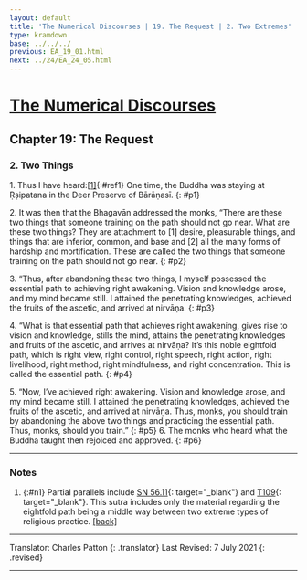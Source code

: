 ```yaml
---
layout: default
title: 'The Numerical Discourses | 19. The Request | 2. Two Extremes'
type: kramdown
base: ../../../
previous: EA_19_01.html
next: ../24/EA_24_05.html
---
```


# [The Numerical Discourses](../index.html)
## Chapter 19: The Request
### 2. Two Things

1\. Thus I have heard:[\[1\]](#n1){:#ref1} One time, the Buddha was staying at Ṛṣipatana in the Deer Preserve of Bārāṇasī.
{: #p1}

2\. It was then that the Bhagavān addressed the monks, “There are these two things that someone training on the path should not go near. What are these two things? They are attachment to [1] desire, pleasurable things, and things that are inferior, common, and base and [2] all the many forms of hardship and mortification. These are called the two things that someone training on the path should not go near.
{: #p2}

3\. “Thus, after abandoning these two things, I myself possessed the essential path to achieving right awakening. Vision and knowledge arose, and my mind became still. I attained the penetrating knowledges, achieved the fruits of the ascetic, and arrived at nirvāṇa.
{: #p3}

4\. “What is that essential path that achieves right awakening, gives rise to vision and knowledge, stills the mind, attains the penetrating knowledges and fruits of the ascetic, and arrives at nirvāṇa? It’s this noble eightfold path, which is right view, right control, right speech, right action, right livelihood, right method, right mindfulness, and right concentration. This is called the essential path.
{: #p4}

5\. “Now, I’ve achieved right awakening. Vision and knowledge arose, and my mind became still. I attained the penetrating knowledges, achieved the fruits of the ascetic, and arrived at nirvāṇa. Thus, monks, you should train by abandoning the above two things and practicing the essential path. Thus, monks, should you train.”
{: #p5}
6\. The monks who heard what the Buddha taught then rejoiced and approved.
{: #p6}

---

### Notes

1. {:#n1} Partial parallels include [SN 56.11](https://suttacentral.net/sn56.11){: target="_blank"} and [T109](../../other/T109.html){: target="_blank"}. This sutra includes only the material regarding the eightfold path being a middle way between two extreme types of religious practice. [\[back\]](#ref1)

---

Translator: Charles Patton
{: .translator}
Last Revised: 7 July 2021
{: .revised}

---